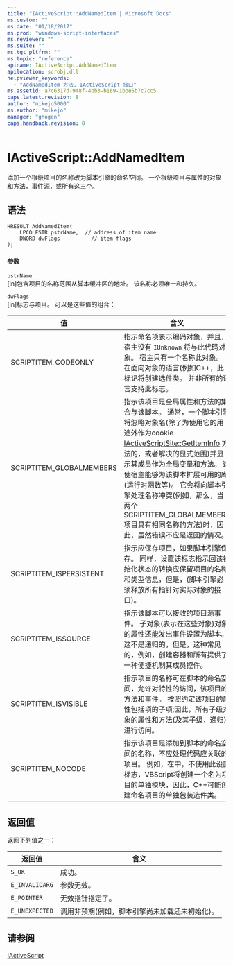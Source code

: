 ```yaml
---
title: "IActiveScript::AddNamedItem | Microsoft Docs"
ms.custom: ""
ms.date: "01/18/2017"
ms.prod: "windows-script-interfaces"
ms.reviewer: ""
ms.suite: ""
ms.tgt_pltfrm: ""
ms.topic: "reference"
apiname: IActiveScript.AddNamedItem
apilocation: scrobj.dll
helpviewer_keywords: 
  - "AddNamedItem 方法, IActiveScript 接口"
ms.assetid: a7c6317d-948f-4bb3-b169-1bbe5b7c7cc5
caps.latest.revision: 8
author: "mikejo5000"
ms.author: "mikejo"
manager: "ghogen"
caps.handback.revision: 8
---
```

# IActiveScript::AddNamedItem
添加一个根级项目的名称改为脚本引擎的命名空间。  一个根级项目与属性的对象和方法，事件源，或所有这三个。  
  
## 语法  
  
```  
HRESULT AddNamedItem(  
    LPCOLESTR pstrName,  // address of item name  
    DWORD dwFlags          // item flags  
);  
```  
  
#### 参数  
 `pstrName`  
 \[in\]包含项目的名称范围从脚本缓冲区的地址。  该名称必须唯一和持久。  
  
 `dwFlags`  
 \[in\]标志与项目。  可以是这些值的组合：  
  
|值|含义|  
|-------|--------|  
|SCRIPTITEM\_CODEONLY|指示命名项表示编码对象，并且，宿主没有 `IUnknown` 将与此代码对象。  宿主只有一个名称此对象。  在面向对象的语言\(例如C\+\+，此标记将创建选件类。  并非所有的语言支持此标志。|  
|SCRIPTITEM\_GLOBALMEMBERS|指示该项目是全局属性和方法的集合与该脚本。  通常，一个脚本引擎将忽略对象名\(除了为使用它的用途外作为cookie [IActiveScriptSite::GetItemInfo](../../winscript/reference/iactivescriptsite-getiteminfo.md) 方法的，或者解决的显式范围\)并显示其成员作为全局变量和方法。  这使宿主能够为该脚本扩展可用的库\(运行时函数等\)。  它会将向脚本引擎处理名称冲突\(例如，那么，当两个SCRIPTITEM\_GLOBALMEMBERS项目具有相同名称的方法\)时，因此，虽然错误不应是返回的情况。|  
|SCRIPTITEM\_ISPERSISTENT|指示应保存项目，如果脚本引擎保存。  同样，设置该标志指示回该初始化状态的转换应保留项目的名称和类型信息，但是，\(脚本引擎必须释放所有指针对实际对象的接口\)。|  
|SCRIPTITEM\_ISSOURCE|指示该脚本可以接收的项目源事件。  子对象\(表示在这些对象\)对象的属性还能发出事件设置为脚本。  这不是递归的，但是，这种常见的，例如，创建容器和所有提供了一种便捷机制其成员控件。|  
|SCRIPTITEM\_ISVISIBLE|指示项目的名称可在脚本的命名空间，允许对特性的访问，该项目的方法和事件。  按照约定该项目的属性包括项的子项;因此，所有子级对象的属性和方法\(及其子级，递归\)进行访问。|  
|SCRIPTITEM\_NOCODE|指示该项目是添加到脚本的命名空间的名称，不应处理代码应关联的项目。  例如，在中，不使用此设置标志，VBScript将创建一个名为项目的单独模块，因此，C\+\+可能创建命名项目的单独包装选件类。|  
  
## 返回值  
 返回下列值之一：  
  
|返回值|含义|  
|---------|--------|  
|`S_OK`|成功。|  
|`E_INVALIDARG`|参数无效。|  
|`E_POINTER`|无效指针指定了。|  
|`E_UNEXPECTED`|调用非预期\(例如，脚本引擎尚未加载还未初始化\)。|  
  
## 请参阅  
 [IActiveScript](../../winscript/reference/iactivescript.md)